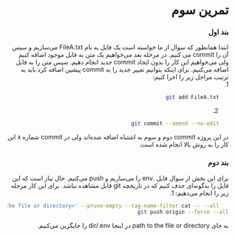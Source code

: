 <div dir="rtl">

# تمرین سوم

### بند اول
ابتدا همانطور که سوال از ما خواسته است یک فایل به نام FileA.txt می‌سازیم و سپس آن را ‌commit می کنیم. در مرحله بعد می‌خواهیم یک متن به فایل موجود اضافه کنیم ولی می‌خواهیم این کار را بدون ایجاد commit جدید انجام دهیم. سپس متن را به فایل اضافه می‌کنیم.
برای اینکه بتوانیم تغییر جدید را به commit پیشین اضافه کرد باید به ترتیب مراحل زیر را اجرا کنیم:
<br>
1. 
```sh
   git add FileA.txt
```
2.
```sh
   git commit --amend --no-edit
```
در این پروژه commit دوم و سوم به اشتباه اضافه شده‌اند ولی در commit شماره ۸ این کار را به روش بالا انجام شده است.

### بند دوم
برای این بخش از سوال فایل .env را می‌سازیم و push می‌کنیم.
حال نیاز است که این فایل را به‌گونه‌ای حذف کنیم که در تاریخچه git قابل مشاهده نباشد. برای این کار مرحله زیر را انجام می‌دهیم:
1. 
```sh
   git filter-branch --force --index-filter 'git rm --cached --ignore-unmatch <path to the file or directory>' --prune-empty --tag-name-filter cat -- --all
git push origin --force --all
```
به جای path to the file or directory در اینجا dir/.env را جایگزین می‌کنیم.
